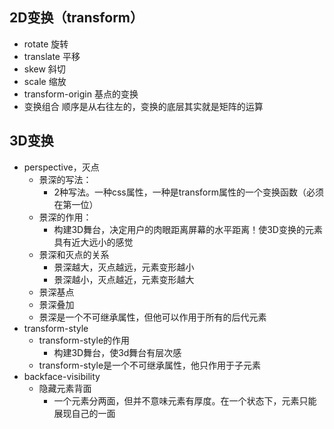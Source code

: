 ## 2D变换（transform）

- rotate 旋转
- translate 平移
- skew 斜切
- scale 缩放
- transform-origin 基点的变换
- 变换组合 顺序是从右往左的，变换的底层其实就是矩阵的运算

## 3D变换

- perspective，灭点
  - 景深的写法：
    - 2种写法。一种css属性，一种是transform属性的一个变换函数（必须在第一位）
  - 景深的作用：
    - 构建3D舞台，决定用户的肉眼距离屏幕的水平距离！使3D变换的元素具有近大远小的感觉
  - 景深和灭点的关系
    - 景深越大，灭点越远，元素变形越小
    - 景深越小，灭点越近，元素变形越大
  - 景深基点
  - 景深叠加
  - 景深是一个不可继承属性，但他可以作用于所有的后代元素
- transform-style
  - transform-style的作用
    - 构建3D舞台，使3d舞台有层次感
  - transform-style是一个不可继承属性，他只作用于子元素
- backface-visibility
  - 隐藏元素背面
    - 一个元素分两面，但并不意味元素有厚度。在一个状态下，元素只能展现自己的一面
